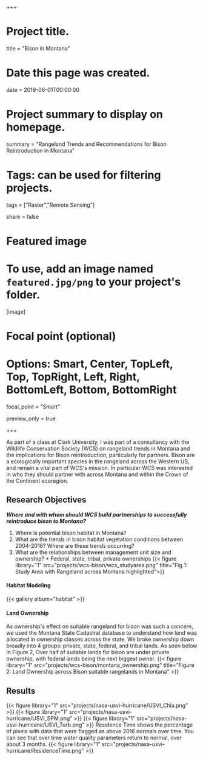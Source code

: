 +++
# Project title.
title = "Bison in Montana"

# Date this page was created.
date = 2019-06-01T00:00:00

# Project summary to display on homepage.
summary = "Rangeland Trends and Recommendations for Bison Reintroduction in Montana"

# Tags: can be used for filtering projects.
tags = ["Raster","Remote Sensing"]

share = false

# Featured image
# To use, add an image named `featured.jpg/png` to your project's folder.
[image]
  # Focal point (optional)
  # Options: Smart, Center, TopLeft, Top, TopRight, Left, Right, BottomLeft, Bottom, BottomRight
  focal_point = "Smart"
  
  preview_only = true




+++

As part of a class at Clark University, I was part of a consultancy with the Wildlife Conservation Society (WCS) on rangeland trends in Montana and the implications for Bison reintroduction, particularly for partners. Bison are a ecologically important species in the rangeland across the Western US, and remain a vital part of WCS's mission. In particular WCS was interested in who they should partner with across Montana and within the Crown of the Continent ecoregion.

## Research Objectives

***Where and with whom should WCS build partnerships to successfully reintroduce bison to Montana?***

  1. Where is potential bison habitat in Montana?
  2. What are the trends in bison habitat vegetation conditions between 2004-2018? Where are these trends occurring?
  3. What are the relationships between management unit size and ownership?
    * Federal, state, tribal, private ownerships
{{< figure library="1" src="projects/wcs-bison/wcs_studyarea.png" title="Fig 1: Study Area with Rangeland across Montana highlighted">}}

#### Habitat Modeling

{{< gallery album="habitat" >}}

#### Land Ownership
As ownership's effect on suitable rangeland for bison was such a concern, we used the Montana State Cadastral database to understand how land was allocated in ownership classes across the state. We broke ownership down broadly into 4 groups: private, state, federal, and tribal lands. As seen below in Figure 2, Over half of suitable lands for bison are under private ownership, with federal lands being the next biggest owner.
{{< figure library="1" src="projects/wcs-bison/montana_ownership.png" title="Figure 2: Land Ownership across Bison suitable rangelands in Montana" >}}



## Results

{{< figure library="1" src="projects/nasa-usvi-hurricane/USVI_Chla.png" >}}
{{< figure library="1" src="projects/nasa-usvi-hurricane/USVI_SPM.png" >}}
{{< figure library="1" src="projects/nasa-usvi-hurricane/USVI_Turb.png" >}}
Residence Time shows the percentage of pixels with data that were flagged as above 2016 normals over time. You can see that over time water quality parameters return to normal, over about 3 months.
{{< figure library="1" src="projects/nasa-usvi-hurricane/ResidenceTime.png" >}}